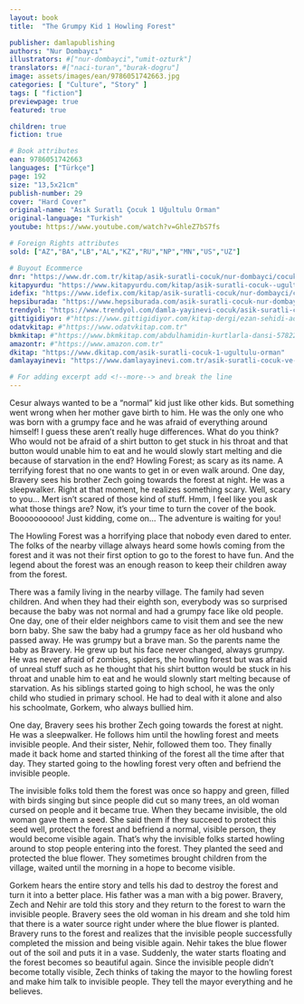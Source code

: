 ```yaml
---
layout: book
title:  "The Grumpy Kid 1 Howling Forest"

publisher: damlapublishing
authors: "Nur Dombaycı"
illustrators: #["nur-dombayci","umit-ozturk"]
translators: #["naci-turan","burak-dogru"]
image: assets/images/ean/9786051742663.jpg
categories: [ "Culture", "Story" ]
tags: [ "fiction"]
previewpage: true
featured: true

children: true
fiction: true

# Book attributes
ean: 9786051742663
languages: ["Türkçe"]
page: 192
size: "13,5x21cm"
publish-number: 29
cover: "Hard Cover"
original-name: "Asık Suratlı Çocuk 1 Uğultulu Orman"
original-language: "Turkish"
youtube: https://www.youtube.com/watch?v=GhleZ7bS7fs

# Foreign Rights attributes
sold: ["AZ","BA","LB","AL","KZ","RU","NP","MN","US","UZ"]

# Buyout Ecommerce
dnr: "https://www.dr.com.tr/kitap/asik-suratli-cocuk/nur-dombayci/cocuk-ve-genclik/genclik-10-yas/roman-oyku/urunno=0000000723980"
kitapyurdu: "https://www.kitapyurdu.com/kitap/asik-suratli-cocuk--ugultulu-orman/495662.html&filter_name=As%C4%B1k+Suratl%C4%B1+%C3%87ocuk"
idefix: "https://www.idefix.com/kitap/asik-suratli-cocuk/nur-dombayci/cocuk-ve-genclik/genclik-10-yas/roman-oyku/urunno=0000000723980"
hepsiburada: "https://www.hepsiburada.com/asik-suratli-cocuk-nur-dombayci-p-HBV000002J0RS"
trendyol: "https://www.trendyol.com/damla-yayinevi-cocuk/asik-suratli-cocuk-ugultulu-orman-p-3320525"
gittigidiyor: #"https://www.gittigidiyor.com/kitap-dergi/ezan-sehidi-adnan-menderes_pdp_732728793"
odatvkitap: #"https://www.odatvkitap.com.tr"
bkmkitap: #"https://www.bkmkitap.com/abdulhamidin-kurtlarla-dansi-578226"
amazontr: #"https://www.amazon.com.tr"
dkitap: "https://www.dkitap.com/asik-suratli-cocuk-1-ugultulu-orman"
damlayayinevi: "https://www.damlayayinevi.com.tr/asik-suratli-cocuk-ve-onu-etkilemeyen-siradisi-olaylar-1-ugultulu-orman"

# For adding excerpt add <!--more--> and break the line
---
```

Cesur always wanted to be a “normal” kid just like other kids.
But something went wrong when her mother gave birth to him. He
was the only one who was born with a grumpy face and he was
afraid of everything around himself! I guess these aren’t really huge
differences. What do you think? Who would not be afraid of a shirt
button to get stuck in his throat and that button would unable him to
eat and he would slowly start melting and die because of starvation
in the end?
Howling Forest; as scary as its name. A terrifying forest that no one
wants to get in or even walk around. One day, Bravery sees his brother
Zech going towards the forest at night. He was a sleepwalker. Right at
that moment, he realizes something scary. Well, scary to you… Mert
isn’t scared of those kind of stuff. Hmm, I feel like you ask what those
things are? Now, it’s your time to turn the cover of the book.
Boooooooooo!
Just kidding, come on…
The adventure is waiting for you!

The Howling Forest was a horrifying place that nobody even dared to enter. The folks of the nearby
village always heard some howls coming from the forest and it was not their first option to go to the forest to
have fun. And the legend about the forest was an enough reason to keep their children away from the forest.

There was a family living in the nearby village. The family had seven children. And when they had their
eighth son, everybody was so surprised because the baby was not normal and had a grumpy face like old
people. One day, one of their elder neighbors came to visit them and see the new born baby. She saw the baby
had a grumpy face as her old husband who passed away. He was grumpy but a brave man. So the parents
name the baby as Bravery. He grew up but his face never changed, always grumpy. He was never afraid of
zombies, spiders, the howling forest but was afraid of unreal stuff such as he thought that his shirt button
would be stuck in his throat and unable him to eat and he would slownly start melting because of starvation.
As his siblings started going to high school, he was the only child who studied in primary school. He had
to deal with it alone and also his schoolmate, Gorkem, who always bullied him.

One day, Bravery sees his brother Zech going towards the forest at night. He was a sleepwalker. He
follows him until the howling forest and meets invisible people. And their sister, Nehir, followed them too.
They finally made it back home and started thinking of the forest all the time after that day. They started
going to the howling forest very often and befriend the invisible people.

The invisible folks told them the forest was once so happy and green, filled with birds singing but since
people did cut so many trees, an old woman cursed on people and it became true. When they became
invisible, the old woman gave them a seed. She said them if they succeed to protect this seed well, protect
the forest and befriend a normal, visible person, they would become visible again. That’s why the invisible
folks started howling around to stop people entering into the forest. They planted the seed and protected the
blue flower. They sometimes brought children from the village, waited until the morning in a hope to become
visible.

Gorkem hears the entire story and tells his dad to destroy the forest and turn it into a better place. His
father was a man with a big power. Bravery, Zech and Nehir are told this story and they return to the forest
to warn the invisible people.
Bravery sees the old woman in his dream and she told him that there is a water source right under where
the blue flower is planted. Bravery runs to the forest and realizes that the invisible people successfully
completed the mission and being visible again. Nehir takes the blue flower out of the soil and puts it in a
vase. Suddenly, the water starts floating and the forest becomes so beautiful again. Since the invisible people
didn’t become totally visible, Zech thinks of taking the mayor to the howling forest and make him talk to
invisible people. They tell the mayor everything and he believes.
<!--more--> 